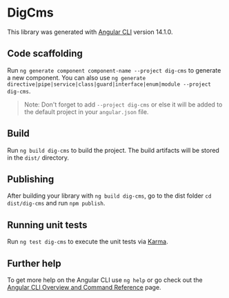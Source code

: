 # DigCms

This library was generated with [Angular CLI](https://github.com/angular/angular-cli) version 14.1.0.

## Code scaffolding

Run `ng generate component component-name --project dig-cms` to generate a new component. You can also use `ng generate directive|pipe|service|class|guard|interface|enum|module --project dig-cms`.
> Note: Don't forget to add `--project dig-cms` or else it will be added to the default project in your `angular.json` file. 

## Build

Run `ng build dig-cms` to build the project. The build artifacts will be stored in the `dist/` directory.

## Publishing

After building your library with `ng build dig-cms`, go to the dist folder `cd dist/dig-cms` and run `npm publish`.

## Running unit tests

Run `ng test dig-cms` to execute the unit tests via [Karma](https://karma-runner.github.io).

## Further help

To get more help on the Angular CLI use `ng help` or go check out the [Angular CLI Overview and Command Reference](https://angular.io/cli) page.
